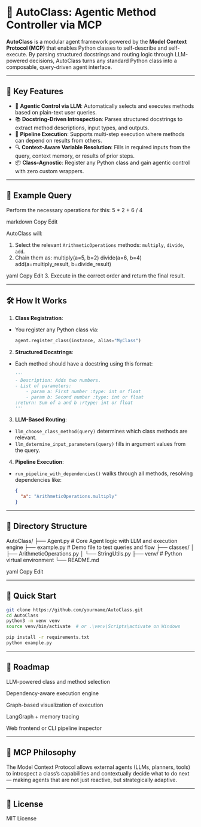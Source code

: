 # 🤖 AutoClass: Agentic Method Controller via MCP

**AutoClass** is a modular agent framework powered by the **Model Context Protocol (MCP)** that enables Python classes to self-describe and self-execute. By parsing structured docstrings and routing logic through LLM-powered decisions, AutoClass turns any standard Python class into a composable, query-driven agent interface.

---

## 🚀 Key Features

- 🧠 **Agentic Control via LLM**: Automatically selects and executes methods based on plain-text user queries.
- 📚 **Docstring-Driven Introspection**: Parses structured docstrings to extract method descriptions, input types, and outputs.
- 🔁 **Pipeline Execution**: Supports multi-step execution where methods can depend on results from others.
- 🔍 **Context-Aware Variable Resolution**: Fills in required inputs from the query, context memory, or results of prior steps.
- 📦 **Class-Agnostic**: Register any Python class and gain agentic control with zero custom wrappers.

---

## 🧩 Example Query

Perform the necessary operations for this: 5 * 2 + 6 / 4

markdown
Copy
Edit

AutoClass will:
1. Select the relevant `ArithmeticOperations` methods: `multiply`, `divide`, `add`.
2. Chain them as:
multiply(a=5, b=2)
divide(a=6, b=4)
add(a=multiply_result, b=divide_result)

yaml
Copy
Edit
3. Execute in the correct order and return the final result.

---

## 🛠️ How It Works

1. **Class Registration**:
- You register any Python class via:
  ```python
  agent.register_class(instance, alias="MyClass")
  ```

2. **Structured Docstrings**:
- Each method should have a docstring using this format:
  ```python
  '''
  - Description: Adds two numbers.
  - List of parameters:
      - param a: First number :type: int or float
      - param b: Second number :type: int or float
  :return: Sum of a and b :rtype: int or float
  '''
  ```

3. **LLM-Based Routing**:
- `llm_choose_class_method(query)` determines which class methods are relevant.
- `llm_determine_input_parameters(query)` fills in argument values from the query.

4. **Pipeline Execution**:
- `run_pipeline_with_dependencies()` walks through all methods, resolving dependencies like:
  ```json
  {
    "a": "ArithmeticOperations.multiply"
  }
  ```

---

## 📂 Directory Structure

AutoClass/
├── Agent.py # Core Agent logic with LLM and execution engine
├── example.py # Demo file to test queries and flow
├── classes/
│ ├── ArithmeticOperations.py
│ └── StringUtils.py
├── venv/ # Python virtual environment
└── README.md

yaml
Copy
Edit

---

## 🧪 Quick Start

```bash
git clone https://github.com/yourname/AutoClass.git
cd AutoClass
python3 -m venv venv
source venv/bin/activate  # or .\venv\Scripts\activate on Windows

pip install -r requirements.txt
python example.py
```
---
## 📌 Roadmap
 LLM-powered class and method selection

 Dependency-aware execution engine

 Graph-based visualization of execution

 LangGraph + memory tracing

 Web frontend or CLI pipeline inspector

---

## 🧠 MCP Philosophy
The Model Context Protocol allows external agents (LLMs, planners, tools) to introspect a class’s capabilities and contextually decide what to do next — making agents that are not just reactive, but strategically adaptive.

---

## 📝 License
MIT License

